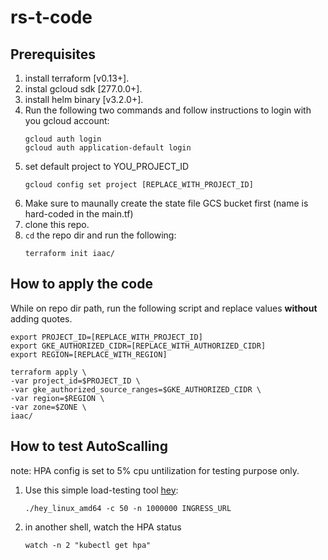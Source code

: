 # rs-t-code

## Prerequisites
1. install terraform [v0.13+].
2. instal gcloud sdk [277.0.0+].
3. install helm binary [v3.2.0+].
4. Run the following two commands and follow instructions to login with you gcloud account:
    ```
    gcloud auth login
    gcloud auth application-default login
    ```
5. set default project to YOU_PROJECT_ID
    ```
    gcloud config set project [REPLACE_WITH_PROJECT_ID]
    ```
6. Make sure to maunally create the state file GCS bucket first (name is hard-coded in the main.tf)
7. clone this repo.
8. `cd` the repo dir and run the following:
    ```
    terraform init iaac/
    ```

## How to apply the code
While on repo dir path, run the following script and replace values **without** adding quotes.
```
export PROJECT_ID=[REPLACE_WITH_PROJECT_ID]
export GKE_AUTHORIZED_CIDR=[REPLACE_WITH_AUTHORIZED_CIDR]
export REGION=[REPLACE_WITH_REGION]

terraform apply \
-var project_id=$PROJECT_ID \
-var gke_authorized_source_ranges=$GKE_AUTHORIZED_CIDR \
-var region=$REGION \
-var zone=$ZONE \
iaac/
```

## How to test AutoScalling
note: HPA config is set to 5% cpu untilization for testing purpose only.

1. Use this simple load-testing tool [hey](https://github.com/rakyll/hey):
    
    ```
    ./hey_linux_amd64 -c 50 -n 1000000 INGRESS_URL
    ```
2. in another shell, watch the HPA status
    ```
    watch -n 2 "kubectl get hpa"
    ```